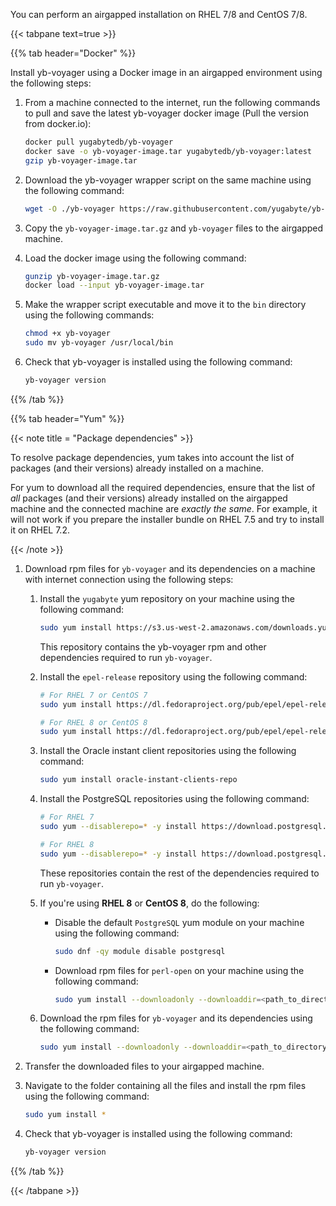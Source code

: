 <!--
+++
private=true
+++
-->

You can perform an airgapped installation on RHEL 7/8 and CentOS 7/8.

{{< tabpane text=true >}}

{{% tab header="Docker" %}}

Install yb-voyager using a Docker image in an airgapped environment using the following steps:

1. From a machine connected to the internet, run the following commands to pull and save the latest yb-voyager docker image (Pull the version from docker.io):

    ```sh
    docker pull yugabytedb/yb-voyager
    docker save -o yb-voyager-image.tar yugabytedb/yb-voyager:latest
    gzip yb-voyager-image.tar
    ```

1. Download the yb-voyager wrapper script on the same machine using the following command:

    ```sh
    wget -O ./yb-voyager https://raw.githubusercontent.com/yugabyte/yb-voyager/main/docker/yb-voyager-docker
    ```

1. Copy the `yb-voyager-image.tar.gz` and `yb-voyager` files to the airgapped machine.

1. Load the docker image using the following command:

    ```sh
    gunzip yb-voyager-image.tar.gz
    docker load --input yb-voyager-image.tar
    ```

1. Make the wrapper script executable and move it to the `bin` directory using the following commands:

    ```sh
    chmod +x yb-voyager
    sudo mv yb-voyager /usr/local/bin
    ```

1. Check that yb-voyager is installed using the following command:

    ```sh
    yb-voyager version
    ```

{{% /tab %}}

{{% tab header="Yum" %}}

{{< note title = "Package dependencies" >}}

To resolve package dependencies, yum takes into account the list of packages (and their versions) already installed on a machine.

For yum to download all the required dependencies, ensure that the list of *all* packages (and their versions) already installed on the airgapped machine and the connected machine are *exactly the same*. For example, it will not work if you prepare the installer bundle on RHEL 7.5 and try to install it on RHEL 7.2.

{{< /note >}}

1. Download rpm files for `yb-voyager` and its dependencies on a machine with internet connection using the following steps:

    1. Install the `yugabyte` yum repository on your machine using the following command:

        ```sh
        sudo yum install https://s3.us-west-2.amazonaws.com/downloads.yugabyte.com/repos/reporpms/yb-yum-repo-1.1-0.noarch.rpm
        ```

        This repository contains the yb-voyager rpm and other dependencies required to run `yb-voyager`.

    1. Install the `epel-release` repository using the following command:

        ```sh
        # For RHEL 7 or CentOS 7
        sudo yum install https://dl.fedoraproject.org/pub/epel/epel-release-latest-7.noarch.rpm
        ```

        ```sh
        # For RHEL 8 or CentOS 8
        sudo yum install https://dl.fedoraproject.org/pub/epel/epel-release-latest-8.noarch.rpm
        ```

    1. Install the Oracle instant client repositories using the following command:

        ```sh
        sudo yum install oracle-instant-clients-repo
        ```

    1. Install the PostgreSQL repositories using the following command:

        ```sh
        # For RHEL 7
        sudo yum --disablerepo=* -y install https://download.postgresql.org/pub/repos/yum/reporpms/EL-7-x86_64/pgdg-redhat-repo-latest.noarch.rpm

        # For RHEL 8
        sudo yum --disablerepo=* -y install https://download.postgresql.org/pub/repos/yum/reporpms/EL-8-x86_64/pgdg-redhat-repo-latest.noarch.rpm
        ```

        These repositories contain the rest of the dependencies required to run `yb-voyager`.

    1. If you're using **RHEL 8** or **CentOS 8**, do the following:

        - Disable the default `PostgreSQL` yum module on your machine using the following command:

            ```sh
            sudo dnf -qy module disable postgresql
            ```

        - Download rpm files for `perl-open` on your machine using the following command:

            ```sh
            sudo yum install --downloadonly --downloaddir=<path_to_directory> perl-open.noarch
            ```

    1. Download the rpm files for `yb-voyager` and its dependencies using the following command:

        ```sh
        sudo yum install --downloadonly --downloaddir=<path_to_directory> yb-voyager
        ```

1. Transfer the downloaded files to your airgapped machine.

1. Navigate to the folder containing all the files and install the rpm files using the following command:

    ```sh
    sudo yum install *
    ```

1. Check that yb-voyager is installed using the following command:

    ```sh
    yb-voyager version
    ```

{{% /tab %}}

{{< /tabpane >}}
